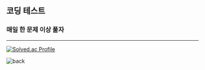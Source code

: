 ## 코딩 테스트
### 매일 한 문제 이상 풀자
---
[![Solved.ac Profile](http://mazassumnida.wtf/api/generate_badge?boj=agent227)](https://solved.ac/agent227)

![back](https://user-images.githubusercontent.com/89558087/164625152-f4b7b88a-5502-440a-9ec4-12c5e5127627.png)
